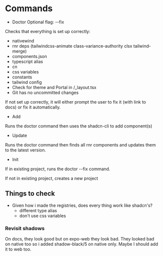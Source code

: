 # Commands

- Doctor
  Optional flag: --fix

Checks that everything is set up correctly:

- nativewind
- rnr deps (tailwindcss-animate class-variance-authority clsx tailwind-merge)
- components.json
- typescript alias
- cn
- css variables
- constants
- tailwind config
- Check for theme and Portal in /\_layout.tsx
- Git has no uncommitted changes

If not set up correctly, it will either prompt the user to fix it (with link to docs) or fix it automatically.

- Add

Runs the doctor command then uses the shadcn-cli to add component(s)

- Update

Runs the doctor command then finds all rnr components and updates them to the latest version.

- Init

If in existing project, runs the doctor --fix command.

If not in existing project, creates a new project

## Things to check

- Given how i made the registries, does every thing work like shadcn's?
  - different type alias
  - don't use css variables

### Revisit shadows

On docs, they look good but on expo-web they look bad. They looked bad on native too so i added shadow-black/5 on native only. Maybe I should add it to web too.
